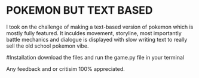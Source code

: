 # POKEMON BUT TEXT BASED

I took on the challenge of making a text-based version of pokemon which is mostly fully featured.
It inculdes movement, storyline, most importantly battle mechanics and dialogue is displayed with slow writing text to really sell the old school pokemon vibe.

#Installation 
download the files and run the game.py file in your terminal

Any feedback and or critisim 100% appreciated. 

